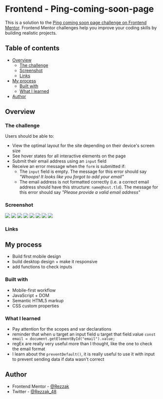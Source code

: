 # Frontend - Ping-coming-soon-page

<!-- Summary -->

This is a solution to the [Ping coming soon page challenge on Frontend Mentor](https://www.frontendmentor.io/challenges/ping-single-column-coming-soon-page-5cadd051fec04111f7b848da). Frontend Mentor challenges help you improve your coding skills by building realistic projects.

## Table of contents

- [Overview](#overview)
  - [The challenge](#the-challenge)
  - [Screenshot](#screenshot)
  - [Links](#links)
- [My process](#my-process)
  - [Built with](#built-with)
  - [What I learned](#what-i-learned)
- [Author](#author)

## Overview

### The challenge

Users should be able to:

- View the optimal layout for the site depending on their device's screen size
- See hover states for all interactive elements on the page
- Submit their email address using an `input` field
- Receive an error message when the `form` is submitted if:
  - The `input` field is empty. The message for this error should say _"Whoops! It looks like you forgot to add your email"_
  - The email address is not formatted correctly (i.e. a correct email address should have this structure: `name@host.tld`). The message for this error should say _"Please provide a valid email address"_

### Screenshot

![](./DesignScreenshots/DesktopScreen0.png)
![](./DesignScreenshots/DesktopScreen1.png)
![](./DesignScreenshots/DesktopScreen2.png)
![](./DesignScreenshots/DesktopScreen3.png)
![](./DesignScreenshots/MobileVersion0.png)
![](./DesignScreenshots/MobileVersion1.png)
![](./DesignScreenshots/MobileVersion2.png)
![](./DesignScreenshots/MobileVersion3.png)

### Links

<!-- Live Site URL: [Live Site URL:](linkHere) -->

## My process

- Build first mobile design
- build desktop design + make it responsive
- add functions to check inputs

### Built with

<!-- Info -->

- Mobile-first workflow
- JavaScript + DOM
- Semantic HTML5 markup
- CSS custom properties

### What I learned

- Pay attention for the scopes and var declarations
- reminder that when u target an input field u target that field.value
  `const email = document.getElementById("email").value;`
- regEx are really very useful more than I thought, like the one to check the email format
- I learn about the `preventDefault()`, it is really useful to use it with input to prevent sending data if data wasn't correct

## Author

<!-- - Website - [](NotAvailableForNow) -->

- Frontend Mentor - [@Rezzak](https://www.frontendmentor.io/profile/Rezzak48)
- Twitter - [@Rezzak_48](https://twitter.com/Rezzak_48)

